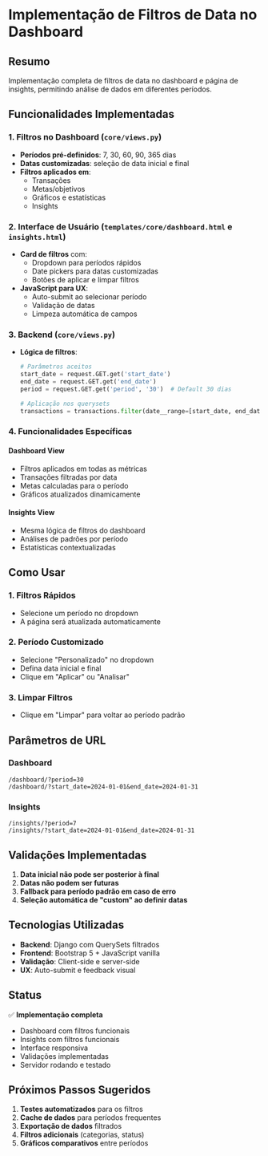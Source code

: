 # Implementação de Filtros de Data no Dashboard

## Resumo
Implementação completa de filtros de data no dashboard e página de insights, permitindo análise de dados em diferentes períodos.

## Funcionalidades Implementadas

### 1. Filtros no Dashboard (`core/views.py`)
- **Períodos pré-definidos**: 7, 30, 60, 90, 365 dias
- **Datas customizadas**: seleção de data inicial e final
- **Filtros aplicados em**:
  - Transações
  - Metas/objetivos
  - Gráficos e estatísticas
  - Insights

### 2. Interface de Usuário (`templates/core/dashboard.html` e `insights.html`)
- **Card de filtros** com:
  - Dropdown para períodos rápidos
  - Date pickers para datas customizadas
  - Botões de aplicar e limpar filtros
- **JavaScript para UX**:
  - Auto-submit ao selecionar período
  - Validação de datas
  - Limpeza automática de campos

### 3. Backend (`core/views.py`)
- **Lógica de filtros**:
  ```python
  # Parâmetros aceitos
  start_date = request.GET.get('start_date')
  end_date = request.GET.get('end_date')
  period = request.GET.get('period', '30')  # Default 30 dias
  
  # Aplicação nos querysets
  transactions = transactions.filter(date__range=[start_date, end_date])
  ```

### 4. Funcionalidades Específicas

#### Dashboard View
- Filtros aplicados em todas as métricas
- Transações filtradas por data
- Metas calculadas para o período
- Gráficos atualizados dinamicamente

#### Insights View
- Mesma lógica de filtros do dashboard
- Análises de padrões por período
- Estatísticas contextualizadas

## Como Usar

### 1. Filtros Rápidos
- Selecione um período no dropdown
- A página será atualizada automaticamente

### 2. Período Customizado
- Selecione "Personalizado" no dropdown
- Defina data inicial e final
- Clique em "Aplicar" ou "Analisar"

### 3. Limpar Filtros
- Clique em "Limpar" para voltar ao período padrão

## Parâmetros de URL

### Dashboard
```
/dashboard/?period=30
/dashboard/?start_date=2024-01-01&end_date=2024-01-31
```

### Insights
```
/insights/?period=7
/insights/?start_date=2024-01-01&end_date=2024-01-31
```

## Validações Implementadas

1. **Data inicial não pode ser posterior à final**
2. **Datas não podem ser futuras**
3. **Fallback para período padrão em caso de erro**
4. **Seleção automática de "custom" ao definir datas**

## Tecnologias Utilizadas

- **Backend**: Django com QuerySets filtrados
- **Frontend**: Bootstrap 5 + JavaScript vanilla
- **Validação**: Client-side e server-side
- **UX**: Auto-submit e feedback visual

## Status
✅ **Implementação completa**
- Dashboard com filtros funcionais
- Insights com filtros funcionais
- Interface responsiva
- Validações implementadas
- Servidor rodando e testado

## Próximos Passos Sugeridos

1. **Testes automatizados** para os filtros
2. **Cache de dados** para períodos frequentes
3. **Exportação de dados** filtrados
4. **Filtros adicionais** (categorias, status)
5. **Gráficos comparativos** entre períodos